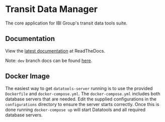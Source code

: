 # Transit Data Manager

The core application for IBI Group's transit data tools suite.

## Documentation

View the [latest documentation](http://conveyal-data-tools.readthedocs.org/en/latest/) at ReadTheDocs.

Note: `dev` branch docs can be found [here](http://conveyal-data-tools.readthedocs.org/en/dev/).

## Docker Image
The easiest way to get `datatools-server` running is to use the provided `Dockerfile` and `docker-compose.yml`. The `docker-compose.yml` includes both database servers that are needed. Edit the supplied configurations in the `configurations` directory to ensure the server starts correctly. Once this is done running `docker-compose up` will start Datatools and all required database servers.

